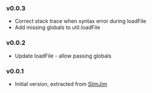 ### v0.0.3
* Correct stack trace when syntax error during loadFile
* Add missing globals to util.loadFile

### v0.0.2
* Update loadFile - allow passing globals

### v0.0.1
* Initial version, extracted from [SlimJim]

[SlimJim]: https://github.com/vojtajina/slim-jim/
